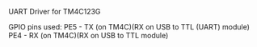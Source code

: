 UART Driver for TM4C123G

GPIO pins used:
PE5 - TX (on TM4C)(RX on USB to TTL (UART) module)
PE4 - RX (on TM4C)(RX on USB to TTL module)
